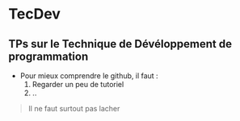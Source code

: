 # TecDev

## TPs sur le Technique de Dévéloppement de programmation

* Pour mieux comprendre le github, il faut :
    1. Regarder un peu de tutoriel
    2. ..
> Il ne faut surtout pas lacher
>

